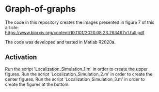 # Graph-of-graphs
The code in this repository creates the images presented in figure 7 of this article: https://www.biorxiv.org/content/10.1101/2020.08.23.263467v1.full.pdf

The code was developed and tested in Matlab R2020a.

## Activation
Run the script 'Localization_Simulation_1.m' in order to create the upper figures.
Run the script 'Localization_Simulation_2.m' in order to create the center figures.
Run the script 'Localization_Simulation_3.m' in order to create the figures at the bottom.
